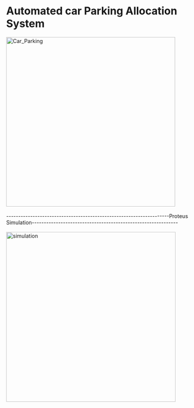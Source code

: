 # Automated car Parking Allocation System
<img width="454" alt="Car_Parking" src="https://github.com/shubhamkushwaha133/Automated-Car-parking-allocation-system/assets/110382194/52cebb5a-f74a-45ca-8746-59ff640cffbf">
<br> <br>
--------------------------------------------------------------------Proteus Simulation-------------------------------------------------------------
<br><br>
<img width="455" alt="simulation" src="https://github.com/shubhamkushwaha133/Automated-Car-parking-allocation-system/assets/110382194/5771c2e9-ddf4-4994-a069-1cbfbabde5ed">
<br><br>
